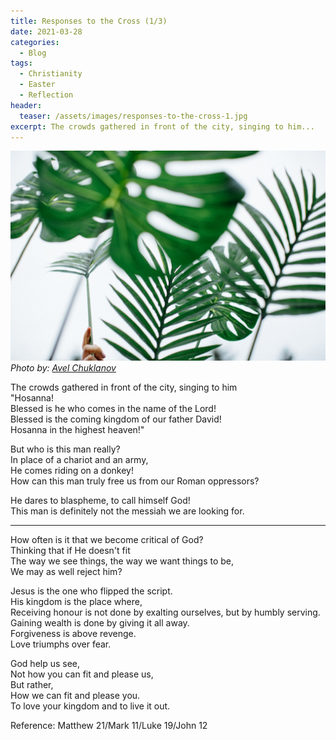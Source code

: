 ```yaml
---
title: Responses to the Cross (1/3)
date: 2021-03-28
categories:
  - Blog
tags:
  - Christianity
  - Easter
  - Reflection
header:
  teaser: /assets/images/responses-to-the-cross-1.jpg
excerpt: The crowds gathered in front of the city, singing to him...
---
```


![](/assets/images/responses-to-the-cross-1.jpg)
_Photo by: [Avel Chuklanov](https://unsplash.com/photos/Msoo0EfMl14)_

The crowds gathered in front of the city, singing to him  
"Hosanna!  
Blessed is he who comes in the name of the Lord!  
Blessed is the coming kingdom of our father David!  
Hosanna in the highest heaven!"

But who is this man really?  
In place of a chariot and an army,  
He comes riding on a donkey!  
How can this man truly free us from our Roman oppressors?

He dares to blaspheme, to call himself God!  
This man is definitely not the messiah we are looking for.

---

How often is it that we become critical of God?  
Thinking that if He doesn't fit  
The way we see things, the way we want things to be,  
We may as well reject him?

Jesus is the one who flipped the script.  
His kingdom is the place where,  
Receiving honour is not done by exalting ourselves, but by humbly serving.  
Gaining wealth is done by giving it all away.  
Forgiveness is above revenge.  
Love triumphs over fear.

God help us see,  
Not how you can fit and please us,  
But rather,  
How we can fit and please you.  
To love your kingdom and to live it out.

Reference: Matthew 21/Mark 11/Luke 19/John 12
